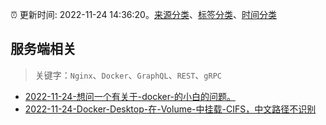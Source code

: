 :alarm_clock: 更新时间: 2022-11-24 14:36:20。[来源分类](../README.md)、[标签分类](../TAGS.md)、[时间分类](../TIMELINE.md)

## 服务端相关


> 关键字：`Nginx`、`Docker`、`GraphQL`、`REST`、`gRPC`



- [2022-11-24-想问一个有关于-docker-的小白的问题。](https://www.v2ex.com/t/897700) 
- [2022-11-24-Docker-Desktop-在-Volume-中挂载-CIFS，中文路径不识别](https://www.v2ex.com/t/897697) 